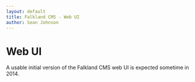 ```yaml
---
layout: default
title: Falkland CMS - Web UI
author: Sean Johnson
---
```


# Web UI

A usable initial version of the Falkland CMS web UI is expected sometime in 2014.